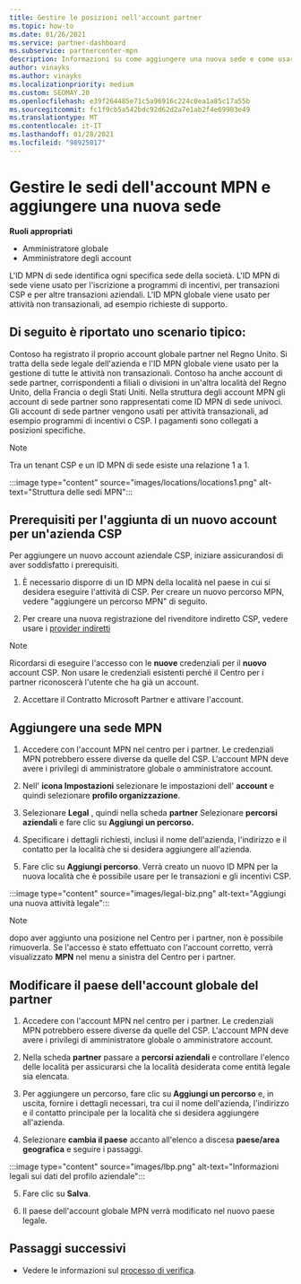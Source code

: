 ```yaml
---
title: Gestire le posizioni nell'account partner
ms.topic: how-to
ms.date: 01/26/2021
ms.service: partner-dashboard
ms.subservice: partnercenter-mpn
description: Informazioni su come aggiungere una nuova sede e come usare l'ID MNP di sede in programmi di incentivi, transazioni aziendali CSP, sottoscrizioni e altre transazioni.
author: vinayks
ms.author: vinayks
ms.localizationpriority: medium
ms.custom: SEOMAY.20
ms.openlocfilehash: e39f264485e71c5a96916c224c0ea1a85c17a55b
ms.sourcegitcommit: fc1f9cb5a542bdc92d62d2a7e1ab2f4e69903e49
ms.translationtype: MT
ms.contentlocale: it-IT
ms.lasthandoff: 01/28/2021
ms.locfileid: "98925017"
---
```

# <a name="manage-your-mpn-account-locations-and-add-a-new-location"></a>Gestire le sedi dell'account MPN e aggiungere una nuova sede


**Ruoli appropriati**

- Amministratore globale
- Amministratore degli account

L'ID MPN di sede identifica ogni specifica sede della società. L'ID MPN di sede viene usato per l'iscrizione a programmi di incentivi, per transazioni CSP e per altre transazioni aziendali. L'ID MPN globale viene usato per attività non transazionali, ad esempio richieste di supporto.

## <a name="the-following-is-a-typical-scenario"></a>Di seguito è riportato uno scenario tipico:

Contoso ha registrato il proprio account globale partner nel Regno Unito. Si tratta della sede legale dell'azienda e l'ID MPN globale viene usato per la gestione di tutte le attività non transazionali. Contoso ha anche account di sede partner, corrispondenti a filiali o divisioni in un'altra località del Regno Unito, della Francia o degli Stati Uniti. Nella struttura degli account MPN gli account di sede partner sono rappresentati come ID MPN di sede univoci. Gli account di sede partner vengono usati per attività transazionali, ad esempio programmi di incentivi o CSP. I pagamenti sono collegati a posizioni specifiche. 

>[!NOTE]
>Tra un tenant CSP e un ID MPN di sede esiste una relazione 1 a 1.

:::image type="content" source="images/locations/locations1.png" alt-text="Struttura delle sedi MPN":::

## <a name="prerequisites-in-order-to-add-a-new-account-for-a-csp-business"></a>Prerequisiti per l'aggiunta di un nuovo account per un'azienda CSP

Per aggiungere un nuovo account aziendale CSP, iniziare assicurandosi di aver soddisfatto i prerequisiti.

1. È necessario disporre di un ID MPN della località nel paese in cui si desidera eseguire l'attività di CSP. Per creare un nuovo percorso MPN, vedere "aggiungere un percorso MPN" di seguito.
  
1. Per creare una nuova registrazione del rivenditore indiretto CSP, vedere usare i [provider indiretti](indirect-reseller-tasks-in-partner-center.md#get-started) 

>[!NOTE] 
 >Ricordarsi di eseguire l'accesso con le **nuove** credenziali per il **nuovo** account CSP. Non usare le credenziali esistenti perché il Centro per i partner riconoscerà l'utente che ha già un account.

2. Accettare il Contratto Microsoft Partner e attivare l'account.

## <a name="add-an-mpn-location"></a>Aggiungere una sede MPN

1. Accedere con l'account MPN nel centro per i partner. Le credenziali MPN potrebbero essere diverse da quelle del CSP. L'account MPN deve avere i privilegi di amministratore globale o amministratore account. 

1. Nell' **icona Impostazioni** selezionare le impostazioni dell' **account** e quindi selezionare **profilo organizzazione**.

2. Selezionare **Legal** , quindi nella scheda **partner** Selezionare **percorsi aziendali** e fare clic su **Aggiungi un percorso.**

3. Specificare i dettagli richiesti, inclusi il nome dell'azienda, l'indirizzo e il contatto per la località che si desidera aggiungere all'azienda.
 
1. Fare clic su **Aggiungi percorso**. Verrà creato un nuovo ID MPN per la nuova località che è possibile usare per le transazioni e gli incentivi CSP.

:::image type="content" source="images/legal-biz.png" alt-text="Aggiungi una nuova attività legale":::

> [!NOTE]
> dopo aver aggiunto una posizione nel Centro per i partner, non è possibile rimuoverla. Se l'accesso è stato effettuato con l'account corretto, verrà visualizzato **MPN** nel menu a sinistra del Centro per i partner.

## <a name="change-country-of-partner-global-account"></a>Modificare il paese dell'account globale del partner 

1. Accedere con l'account MPN nel centro per i partner. Le credenziali MPN potrebbero essere diverse da quelle del CSP. L'account MPN deve avere i privilegi di amministratore globale o amministratore account. 

2. Nella scheda **partner** passare a **percorsi aziendali** e controllare l'elenco delle località per assicurarsi che la località desiderata come entità legale sia elencata. 
 
1. Per aggiungere un percorso, fare clic su **Aggiungi un percorso** e, in uscita, fornire i dettagli necessari, tra cui il nome dell'azienda, l'indirizzo e il contatto principale per la località che si desidera aggiungere all'azienda. 
 
1. Selezionare **cambia il paese** accanto all'elenco a discesa **paese/area geografica** e seguire i passaggi. 

:::image type="content" source="images/lbp.png" alt-text="Informazioni legali sui dati del profilo aziendale":::

5. Fare clic su **Salva**.

6. Il paese dell'account globale MPN verrà modificato nel nuovo paese legale.
  
## <a name="next-steps"></a>Passaggi successivi

- Vedere le informazioni sul [processo di verifica](verification-responses.md).

